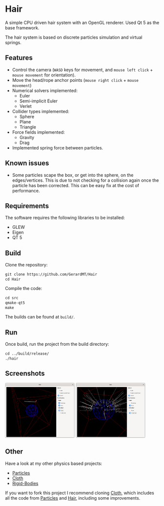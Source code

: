 # Hair
A simple CPU driven hair system with an OpenGL renderer. Used Qt 5 as the base framework.

The hair system is based on discrete particles simulation and virtual springs.

## Features
- Control the camera (`WASD` keys for movement, and `mouse left click` + `mouse movement` for orientation).
- Move the head/rope anchor points (`mouse right click` + `mouse movement`)
- Numerical solvers implemented:
	- Euler
	- Semi-implicit Euler
	- Verlet
- Collider types implemented:
	- Sphere
	- Plane
	- Triangle
- Force fields implemented:
	- Gravity
	- Drag
- Implemented spring force between particles.

## Known issues
- Some particles scape the box, or get into the sphere, on the edges/vertices. This is due to not checking for a collision again once the particle has been corrected. This can be easy fix at the cost of performance.

## Requirements
The software requires the following libraries to be installed:
- GLEW
- Eigen
- QT 5

## Build
Clone the repository:

	git clone https://github.com/GerardMT/Hair
	cd Hair

Compile the code:

    cd src
    qmake-qt5
    make

The builds can be found at `build/`.

## Run
Once build, run the project from the build directory:

	cd ../build/release/
	./hair

## Screenshots
<img src="docs/screenshots/rope.gif" alt="Rope" width="45%"> <img src="docs/screenshots/hair.gif" alt="Hair" width="45%">

## Other
Have a look at my other physics based projects:
- [Particles](https://github.com/GerardMT/Particles)
- [Cloth](https://github.com/GerardMT/Cloth)
- [Rigid-Bodies](https://github.com/GerardMT/Rigid-Bodies)

If you want to fork this project I recommend cloning [Cloth](https://github.com/GerardMT/Cloth), which includes all the code from [Particles](https://github.com/GerardMT/Particles) and [Hair](https://github.com/GerardMT/Hair), including some improvements.
